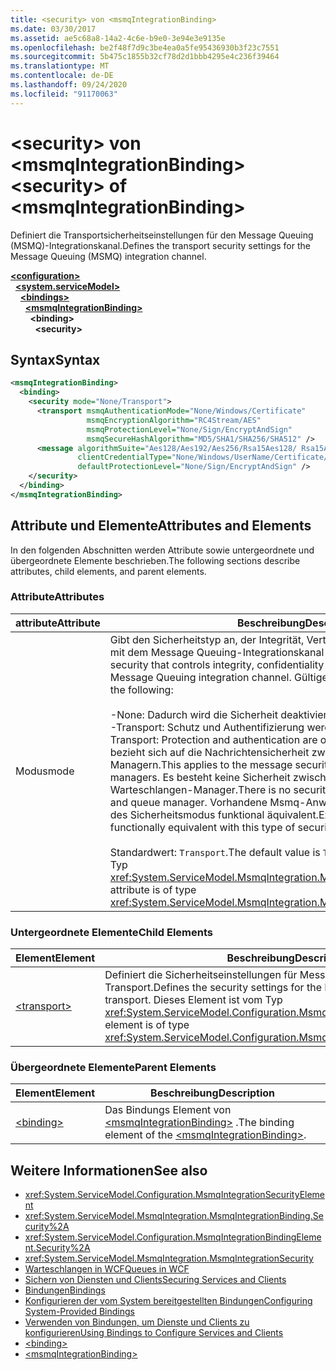 ```yaml
---
title: <security> von <msmqIntegrationBinding>
ms.date: 03/30/2017
ms.assetid: ae5c68a8-14a2-4c6e-b9e0-3e94e3e9135e
ms.openlocfilehash: be2f48f7d9c3be4ea0a5fe95436930b3f23c7551
ms.sourcegitcommit: 5b475c1855b32cf78d2d1bbb4295e4c236f39464
ms.translationtype: MT
ms.contentlocale: de-DE
ms.lasthandoff: 09/24/2020
ms.locfileid: "91170063"
---
```

# <a name="security-of-msmqintegrationbinding"></a><span data-ttu-id="f07cb-102">\<security> von \<msmqIntegrationBinding></span><span class="sxs-lookup"><span data-stu-id="f07cb-102">\<security> of \<msmqIntegrationBinding></span></span>

<span data-ttu-id="f07cb-103">Definiert die Transportsicherheitseinstellungen für den Message Queuing (MSMQ)-Integrationskanal.</span><span class="sxs-lookup"><span data-stu-id="f07cb-103">Defines the transport security settings for the Message Queuing (MSMQ) integration channel.</span></span>  
  
[**\<configuration>**](../configuration-element.md)\
&nbsp;&nbsp;[**\<system.serviceModel>**](system-servicemodel.md)\
&nbsp;&nbsp;&nbsp;&nbsp;[**\<bindings>**](bindings.md)\
&nbsp;&nbsp;&nbsp;&nbsp;&nbsp;&nbsp;[**\<msmqIntegrationBinding>**](msmqintegrationbinding.md)\
&nbsp;&nbsp;&nbsp;&nbsp;&nbsp;&nbsp;&nbsp;&nbsp;**\<binding>**\
&nbsp;&nbsp;&nbsp;&nbsp;&nbsp;&nbsp;&nbsp;&nbsp;&nbsp;&nbsp;**\<security>**  
  
## <a name="syntax"></a><span data-ttu-id="f07cb-104">Syntax</span><span class="sxs-lookup"><span data-stu-id="f07cb-104">Syntax</span></span>  
  
```xml  
<msmqIntegrationBinding>
  <binding>
    <security mode="None/Transport">
      <transport msmqAuthenticationMode="None/Windows/Certificate"
                 msmqEncryptionAlgorithm="RC4Stream/AES"
                 msmqProtectionLevel="None/Sign/EncryptAndSign"
                 msmqSecureHashAlgorithm="MD5/SHA1/SHA256/SHA512" />
      <message algorithmSuite="Aes128/Aes192/Aes256/Rsa15Aes128/ Rsa15Aes256/TripleDes"
               clientCredentialType="None/Windows/UserName/Certificate/CardSpace"
               defaultProtectionLevel="None/Sign/EncryptAndSign" />
    </security>
  </binding>
</msmqIntegrationBinding>
```  
  
## <a name="attributes-and-elements"></a><span data-ttu-id="f07cb-105">Attribute und Elemente</span><span class="sxs-lookup"><span data-stu-id="f07cb-105">Attributes and Elements</span></span>  

 <span data-ttu-id="f07cb-106">In den folgenden Abschnitten werden Attribute sowie untergeordnete und übergeordnete Elemente beschrieben.</span><span class="sxs-lookup"><span data-stu-id="f07cb-106">The following sections describe attributes, child elements, and parent elements.</span></span>  
  
### <a name="attributes"></a><span data-ttu-id="f07cb-107">Attribute</span><span class="sxs-lookup"><span data-stu-id="f07cb-107">Attributes</span></span>  
  
|<span data-ttu-id="f07cb-108">attribute</span><span class="sxs-lookup"><span data-stu-id="f07cb-108">Attribute</span></span>|<span data-ttu-id="f07cb-109">Beschreibung</span><span class="sxs-lookup"><span data-stu-id="f07cb-109">Description</span></span>|  
|---------------|-----------------|  
|<span data-ttu-id="f07cb-110">Modus</span><span class="sxs-lookup"><span data-stu-id="f07cb-110">mode</span></span>|<span data-ttu-id="f07cb-111">Gibt den Sicherheitstyp an, der Integrität, Vertraulichkeit und Authentifizierung mit dem Message Queuing-Integrationskanal steuert.</span><span class="sxs-lookup"><span data-stu-id="f07cb-111">Specifies the type of security that controls integrity, confidentiality and authentication with the Message Queuing integration channel.</span></span> <span data-ttu-id="f07cb-112">Gültige Werte sind:</span><span class="sxs-lookup"><span data-stu-id="f07cb-112">Valid values include the following:</span></span><br /><br /> <span data-ttu-id="f07cb-113">-None: Dadurch wird die Sicherheit deaktiviert.</span><span class="sxs-lookup"><span data-stu-id="f07cb-113">-   None: This disables security.</span></span><br /><span data-ttu-id="f07cb-114">-Transport: Schutz und Authentifizierung werden vom Transport bereitgestellt.</span><span class="sxs-lookup"><span data-stu-id="f07cb-114">-   Transport: Protection and authentication are offered by the transport.</span></span> <span data-ttu-id="f07cb-115">Dies bezieht sich auf die Nachrichtensicherheit zwischen beiden Warteschlangen-Managern.</span><span class="sxs-lookup"><span data-stu-id="f07cb-115">This applies to the message security between the two queue managers.</span></span> <span data-ttu-id="f07cb-116">Es besteht keine Sicherheit zwischen der Anwendung und dem Warteschlangen-Manager.</span><span class="sxs-lookup"><span data-stu-id="f07cb-116">There is no security offered between the application and queue manager.</span></span> <span data-ttu-id="f07cb-117">Vorhandene Msmq-Anwendungen sind mit diesem Typ des Sicherheitsmodus funktional äquivalent.</span><span class="sxs-lookup"><span data-stu-id="f07cb-117">Existing Msmq applications are functionally equivalent with this type of security mode.</span></span><br /><br /> <span data-ttu-id="f07cb-118">Standardwert: `Transport`.</span><span class="sxs-lookup"><span data-stu-id="f07cb-118">The default value is `Transport`.</span></span> <span data-ttu-id="f07cb-119">Dieses Attribut ist vom Typ <xref:System.ServiceModel.MsmqIntegration.MsmqIntegrationSecurityMode>.</span><span class="sxs-lookup"><span data-stu-id="f07cb-119">This attribute is of type <xref:System.ServiceModel.MsmqIntegration.MsmqIntegrationSecurityMode>.</span></span>|  
  
### <a name="child-elements"></a><span data-ttu-id="f07cb-120">Untergeordnete Elemente</span><span class="sxs-lookup"><span data-stu-id="f07cb-120">Child Elements</span></span>  
  
|<span data-ttu-id="f07cb-121">Element</span><span class="sxs-lookup"><span data-stu-id="f07cb-121">Element</span></span>|<span data-ttu-id="f07cb-122">Beschreibung</span><span class="sxs-lookup"><span data-stu-id="f07cb-122">Description</span></span>|  
|-------------|-----------------|  
|[\<transport>](transport-of-msmqintegrationbinding.md)|<span data-ttu-id="f07cb-123">Definiert die Sicherheitseinstellungen für Message Queuing-Integration und -Transport.</span><span class="sxs-lookup"><span data-stu-id="f07cb-123">Defines the security settings for the Message Queuing integration transport.</span></span> <span data-ttu-id="f07cb-124">Dieses Element ist vom Typ <xref:System.ServiceModel.Configuration.MsmqTransportSecurityElement>.</span><span class="sxs-lookup"><span data-stu-id="f07cb-124">This element is of type <xref:System.ServiceModel.Configuration.MsmqTransportSecurityElement>.</span></span>|  
  
### <a name="parent-elements"></a><span data-ttu-id="f07cb-125">Übergeordnete Elemente</span><span class="sxs-lookup"><span data-stu-id="f07cb-125">Parent Elements</span></span>  
  
|<span data-ttu-id="f07cb-126">Element</span><span class="sxs-lookup"><span data-stu-id="f07cb-126">Element</span></span>|<span data-ttu-id="f07cb-127">Beschreibung</span><span class="sxs-lookup"><span data-stu-id="f07cb-127">Description</span></span>|  
|-------------|-----------------|  
|[\<binding>](bindings.md)|<span data-ttu-id="f07cb-128">Das Bindungs Element von [\<msmqIntegrationBinding>](msmqintegrationbinding.md) .</span><span class="sxs-lookup"><span data-stu-id="f07cb-128">The binding element of the [\<msmqIntegrationBinding>](msmqintegrationbinding.md).</span></span>|  
  
## <a name="see-also"></a><span data-ttu-id="f07cb-129">Weitere Informationen</span><span class="sxs-lookup"><span data-stu-id="f07cb-129">See also</span></span>

- <xref:System.ServiceModel.Configuration.MsmqIntegrationSecurityElement>
- <xref:System.ServiceModel.MsmqIntegration.MsmqIntegrationBinding.Security%2A>
- <xref:System.ServiceModel.Configuration.MsmqIntegrationBindingElement.Security%2A>
- <xref:System.ServiceModel.MsmqIntegration.MsmqIntegrationSecurity>
- [<span data-ttu-id="f07cb-130">Warteschlangen in WCF</span><span class="sxs-lookup"><span data-stu-id="f07cb-130">Queues in WCF</span></span>](../../../wcf/feature-details/queues-in-wcf.md)
- [<span data-ttu-id="f07cb-131">Sichern von Diensten und Clients</span><span class="sxs-lookup"><span data-stu-id="f07cb-131">Securing Services and Clients</span></span>](../../../wcf/feature-details/securing-services-and-clients.md)
- [<span data-ttu-id="f07cb-132">Bindungen</span><span class="sxs-lookup"><span data-stu-id="f07cb-132">Bindings</span></span>](../../../wcf/bindings.md)
- [<span data-ttu-id="f07cb-133">Konfigurieren der vom System bereitgestellten Bindungen</span><span class="sxs-lookup"><span data-stu-id="f07cb-133">Configuring System-Provided Bindings</span></span>](../../../wcf/feature-details/configuring-system-provided-bindings.md)
- [<span data-ttu-id="f07cb-134">Verwenden von Bindungen, um Dienste und Clients zu konfigurieren</span><span class="sxs-lookup"><span data-stu-id="f07cb-134">Using Bindings to Configure Services and Clients</span></span>](../../../wcf/using-bindings-to-configure-services-and-clients.md)
- [\<binding>](bindings.md)
- [\<msmqIntegrationBinding>](msmqintegrationbinding.md)
